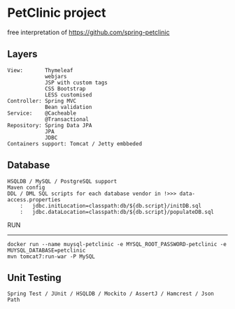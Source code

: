 
# PetClinic project

free interpretation of https://github.com/spring-petclinic

Layers
------------------------------------
    View:       Thymeleaf
                webjars
                JSP with custom tags
                CSS Bootstrap 
                LESS customised
    Controller: Spring MVC
                Bean validation
    Service:    @Cacheable
                @Transactional
    Repository: Spring Data JPA
                JPA
                JDBC
    Containers support: Tomcat / Jetty embbeded 
                
Database
------------------------------------
    HSQLDB / MySQL / PostgreSQL support
    Maven config
    DDL / DML SQL scripts for each database vendor in !>>> data-access.properties
        :   jdbc.initLocation=classpath:db/${db.script}/initDB.sql
        :   jdbc.dataLocation=classpath:db/${db.script}/populateDB.sql
            
    
    
RUN
------------------------- -----------
    docker run --name muysql-petclinic -e MYSQL_ROOT_PASSWORD-petclinic -e MUYSQL_DATABASE=petclinic
    mvn tomcat7:run-war -P MySQL


Unit Testing
------------------------------------
    Spring Test / JUnit / HSQLDB / Mockito / AssertJ / Hamcrest / Json Path
               